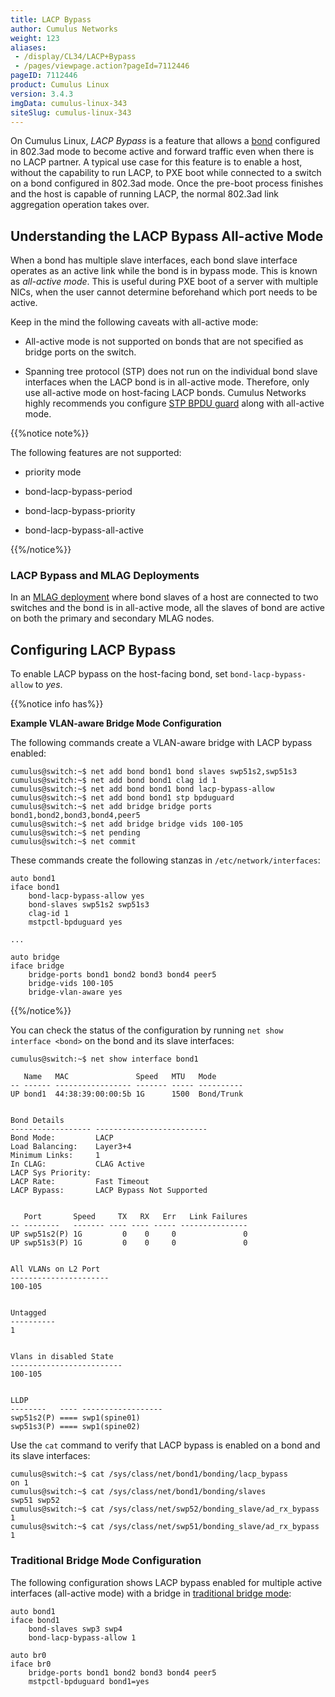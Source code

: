```yaml
---
title: LACP Bypass
author: Cumulus Networks
weight: 123
aliases:
 - /display/CL34/LACP+Bypass
 - /pages/viewpage.action?pageId=7112446
pageID: 7112446
product: Cumulus Linux
version: 3.4.3
imgData: cumulus-linux-343
siteSlug: cumulus-linux-343
---
```

On Cumulus Linux, *LACP Bypass* is a feature that allows a
[bond](/version/cumulus-linux-343/Layer-One-and-Two/Bonding---Link-Aggregation)
configured in 802.3ad mode to become active and forward traffic even
when there is no LACP partner. A typical use case for this feature is to
enable a host, without the capability to run LACP, to PXE boot while
connected to a switch on a bond configured in 802.3ad mode. Once the
pre-boot process finishes and the host is capable of running LACP, the
normal 802.3ad link aggregation operation takes over.

## <span>Understanding the LACP Bypass All-active Mode</span>

When a bond has multiple slave interfaces, each bond slave interface
operates as an active link while the bond is in bypass mode. This is
known as *all-active mode*. This is useful during PXE boot of a server
with multiple NICs, when the user cannot determine beforehand which port
needs to be active.

Keep in the mind the following caveats with all-active mode:

  - All-active mode is not supported on bonds that are not specified as
    bridge ports on the switch.

  - Spanning tree protocol (STP) does not run on the individual bond
    slave interfaces when the LACP bond is in all-active mode.
    Therefore, only use all-active mode on host-facing LACP bonds.
    Cumulus Networks highly recommends you configure [STP BPDU
    guard](Spanning-Tree-and-Rapid-Spanning-Tree.html#src-7112441_SpanningTreeandRapidSpanningTree-bpdu)
    along with all-active mode.

{{%notice note%}}

The following features are not supported:

  - priority mode

  - bond-lacp-bypass-period

  - bond-lacp-bypass-priority

  - bond-lacp-bypass-all-active

{{%/notice%}}

### <span>LACP Bypass and MLAG Deployments</span>

In an [MLAG
deployment](/version/cumulus-linux-343/Layer-One-and-Two/Multi-Chassis-Link-Aggregation---MLAG)
where bond slaves of a host are connected to two switches and the bond
is in all-active mode, all the slaves of bond are active on both the
primary and secondary MLAG nodes.

## <span>Configuring LACP Bypass</span>

To enable LACP bypass on the host-facing bond, set
`bond-lacp-bypass-allow` to *yes*.

{{%notice info has%}}

**Example VLAN-aware Bridge Mode Configuration**

The following commands create a VLAN-aware bridge with LACP bypass
enabled:

    cumulus@switch:~$ net add bond bond1 bond slaves swp51s2,swp51s3
    cumulus@switch:~$ net add bond bond1 clag id 1
    cumulus@switch:~$ net add bond bond1 bond lacp-bypass-allow
    cumulus@switch:~$ net add bond bond1 stp bpduguard
    cumulus@switch:~$ net add bridge bridge ports bond1,bond2,bond3,bond4,peer5
    cumulus@switch:~$ net add bridge bridge vids 100-105
    cumulus@switch:~$ net pending
    cumulus@switch:~$ net commit

These commands create the following stanzas in
`/etc/network/interfaces`:

    auto bond1
    iface bond1
        bond-lacp-bypass-allow yes
        bond-slaves swp51s2 swp51s3
        clag-id 1
        mstpctl-bpduguard yes
     
    ...
     
    auto bridge
    iface bridge
        bridge-ports bond1 bond2 bond3 bond4 peer5
        bridge-vids 100-105
        bridge-vlan-aware yes

{{%/notice%}}

You can check the status of the configuration by running `net show
interface <bond>` on the bond and its slave interfaces:

    cumulus@switch:~$ net show interface bond1
     
       Name   MAC               Speed   MTU   Mode
    -- ------ ----------------- ------- ----- ----------
    UP bond1  44:38:39:00:00:5b 1G      1500  Bond/Trunk
     
     
    Bond Details
    ------------------ -------------------------
    Bond Mode:         LACP
    Load Balancing:    Layer3+4
    Minimum Links:     1
    In CLAG:           CLAG Active
    LACP Sys Priority:
    LACP Rate:         Fast Timeout
    LACP Bypass:       LACP Bypass Not Supported
     
     
       Port       Speed     TX   RX   Err   Link Failures
    -- --------   ------- ---- ---- ----- ---------------
    UP swp51s2(P) 1G         0    0     0               0
    UP swp51s3(P) 1G         0    0     0               0
     
     
    All VLANs on L2 Port
    ----------------------
    100-105
     
     
    Untagged
    ----------
    1
     
     
    Vlans in disabled State
    -------------------------
    100-105
     
     
    LLDP
    --------   ---- ------------------
    swp51s2(P) ==== swp1(spine01)
    swp51s3(P) ==== swp1(spine02)

Use the `cat` command to verify that LACP bypass is enabled on a bond
and its slave interfaces:

    cumulus@switch:~$ cat /sys/class/net/bond1/bonding/lacp_bypass 
    on 1
    cumulus@switch:~$ cat /sys/class/net/bond1/bonding/slaves
    swp51 swp52
    cumulus@switch:~$ cat /sys/class/net/swp52/bonding_slave/ad_rx_bypass 
    1
    cumulus@switch:~$ cat /sys/class/net/swp51/bonding_slave/ad_rx_bypass 
    1

### <span>Traditional Bridge Mode Configuration</span>

The following configuration shows LACP bypass enabled for multiple
active interfaces (all-active mode) with a bridge in [traditional bridge
mode](/version/cumulus-linux-343/Layer-One-and-Two/Ethernet-Bridging---VLANs/Traditional-Mode-Bridges):

    auto bond1
    iface bond1 
        bond-slaves swp3 swp4
        bond-lacp-bypass-allow 1
     
    auto br0
    iface br0
        bridge-ports bond1 bond2 bond3 bond4 peer5
        mstpctl-bpduguard bond1=yes

<article id="html-search-results" class="ht-content" style="display: none;">

</article>

<footer id="ht-footer">

</footer>
